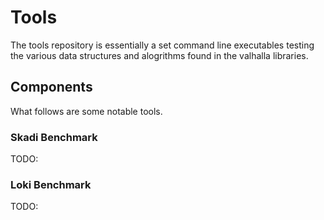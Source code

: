 # Tools #

The tools repository is essentially a set command line executables testing the various data structures and alogrithms found in the valhalla libraries.

## Components ##

What follows are some notable tools.

### Skadi Benchmark ###

TODO:

### Loki Benchmark ###

TODO:
